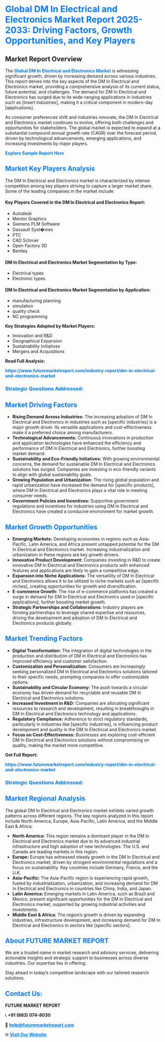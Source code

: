 <h1 style="color: #007BFF;">Global DM In Electrical and Electronics Market Report 2025-2033: Driving Factors, Growth Opportunities, and Key Players</h1>

<section id="overview">
<h2>Market Report Overview</h2>
<p>The <a href="https://www.futuremarketreport.com/industry-report/dm-in-electrical-and-electronics-market" style="color: #007BFF; text-decoration: none;"><strong>Global DM In Electrical and Electronics Market</strong></a> is witnessing significant growth, driven by increasing demand across various industries. This report delves into the key aspects of the DM In Electrical and Electronics market, providing a comprehensive analysis of its current status, future potential, and challenges. The demand for DM In Electrical and Electronics has surged due to its wide-ranging applications in industries such as [insert industries], making it a critical component in modern-day [applications].</p>
<p>As consumer preferences shift and industries innovate, the DM In Electrical and Electronics market continues to evolve, offering both challenges and opportunities for stakeholders. The global market is expected to expand at a substantial compound annual growth rate (CAGR) over the forecast period, driven by technological advancements, emerging applications, and increasing investments by major players.</p>
</section>

<section id="overview">
<p><a href="https://www.futuremarketreport.com/request-sample/reportId=56815" style="color: #007BFF; text-decoration: none;"><strong>Explore Sample Report Here</strong></a></p>
</section>

<section id="key-players">
<h2 style="color: #007BFF;">Market Key Players Analysis</h2>
<p>The DM In Electrical and Electronics market is characterized by intense competition among key players striving to capture a larger market share. Some of the leading companies in the market include:</p>
<h4>Key Players Covered in the DM In Electrical and Electronics Report:</h4>
<ul><li>Autodesk</li><li>Mentor Graphics</li><li>Siemens PLM Software</li><li>Dassault Syst�mes</li><li>PTC</li><li>CAD Schroer</li><li>Open Factory 3D</li><li>Bentley</li></ul>
<h4>DM In Electrical and Electronics Market Segmentation by Type:</h4>
<ul><li>Electrical types</li><li>Electronic types</li></ul>

<h4>DM In Electrical and Electronics Market Segmentation by Application:</h4>
<ul><li>manufacturing planning</li><li>simulation</li><li>quality check</li><li>NC programming</li></ul>
<p><strong>Key Strategies Adopted by Market Players:</strong></p>
<ul>
<li>Innovation and R&D</li>
<li>Geographical Expansion</li>
<li>Sustainability Initiatives</li>
<li>Mergers and Acquisitions</li>
</ul>
</section>

<section>
<p><strong>Read Full Analysis: </strong></p><a href="https://www.futuremarketreport.com/industry-report/dm-in-electrical-and-electronics-market" style="color: #007BFF; text-decoration: none;"><strong>https://www.futuremarketreport.com/industry-report/dm-in-electrical-and-electronics-market</strong></a>
<h3 style="color: #007BFF;">Strategic Questions Addressed:</h3>
</section>

<section id="driving-factors">
<h2 style="color: #007BFF;">Market Driving Factors</h2>
<ul>
<li><strong>Rising Demand Across Industries:</strong> The increasing adoption of DM In Electrical and Electronics in industries such as [specific industries] is a major growth driver. Its versatile applications and cost-effectiveness make it a preferred choice among manufacturers.</li>
<li><strong>Technological Advancements:</strong> Continuous innovations in production and application technologies have enhanced the efficiency and performance of DM In Electrical and Electronics, further boosting market demand.</li>
<li><strong>Sustainability and Eco-Friendly Initiatives:</strong> With growing environmental concerns, the demand for sustainable DM In Electrical and Electronics solutions has surged. Companies are investing in eco-friendly variants to align with global sustainability goals.</li>
<li><strong>Growing Population and Urbanization:</strong> The rising global population and rapid urbanization have increased the demand for [specific products], where DM In Electrical and Electronics plays a vital role in meeting consumer needs.</li>
<li><strong>Government Policies and Incentives:</strong> Supportive government regulations and incentives for industries using DM In Electrical and Electronics have created a conducive environment for market growth.</li>
</ul>
</section>

<section id="growth-opportunities">
<h2 style="color: #007BFF;">Market Growth Opportunities</h2>
<ul>
<li><strong>Emerging Markets:</strong> Developing economies in regions such as Asia-Pacific, Latin America, and Africa present untapped potential for the DM In Electrical and Electronics market. Increasing industrialization and urbanization in these regions are key growth drivers.</li>
<li><strong>Innovative Product Development:</strong> Companies investing in R&D to create innovative DM In Electrical and Electronics products with enhanced features and applications are likely to gain a competitive edge.</li>
<li><strong>Expansion into Niche Applications:</strong> The versatility of DM In Electrical and Electronics allows it to be utilized in niche markets such as [specific niches], creating opportunities for growth and diversification.</li>
<li><strong>E-commerce Growth:</strong> The rise of e-commerce platforms has created a surge in demand for DM In Electrical and Electronics used in [specific applications], further boosting market growth.</li>
<li><strong>Strategic Partnerships and Collaborations:</strong> Industry players are forming partnerships to leverage shared expertise and resources, driving the development and adoption of DM In Electrical and Electronics products globally.</li>
</ul>
</section>

<section id="trending-factors">
<h2 style="color: #007BFF;">Market Trending Factors</h2>
<ul>
<li><strong>Digital Transformation:</strong> The integration of digital technologies in the production and distribution of DM In Electrical and Electronics has improved efficiency and customer satisfaction.</li>
<li><strong>Customization and Personalization:</strong> Consumers are increasingly seeking personalized DM In Electrical and Electronics solutions tailored to their specific needs, prompting companies to offer customizable options.</li>
<li><strong>Sustainability and Circular Economy:</strong> The push towards a circular economy has driven demand for recyclable and reusable DM In Electrical and Electronics solutions.</li>
<li><strong>Increased Investment in R&D:</strong> Companies are allocating significant resources to research and development, resulting in breakthroughs in DM In Electrical and Electronics technology and applications.</li>
<li><strong>Regulatory Compliance:</strong> Adherence to strict regulatory standards, particularly in industries like [specific industries], is influencing product development and quality in the DM In Electrical and Electronics market.</li>
<li><strong>Focus on Cost-Effectiveness:</strong> Businesses are exploring cost-efficient DM In Electrical and Electronics solutions without compromising on quality, making the market more competitive.</li>
</ul>
</section>

<section>
<p><strong>Get Full Report: </strong></p><a href="https://www.futuremarketreport.com/industry-report/dm-in-electrical-and-electronics-market" style="color: #007BFF; text-decoration: none;"><strong>https://www.futuremarketreport.com/industry-report/dm-in-electrical-and-electronics-market</strong></a>
<h3 style="color: #007BFF;">Strategic Questions Addressed:</h3>
</section>


<section id="regional-analysis">
<h2 style="color: #007BFF;">Market Regional Analysis</h2>
<p>The global DM In Electrical and Electronics market exhibits varied growth patterns across different regions. The key regions analyzed in this report include North America, Europe, Asia-Pacific, Latin America, and the Middle East & Africa:</p>
<ul>
<li><strong>North America:</strong> This region remains a dominant player in the DM In Electrical and Electronics market due to its advanced industrial infrastructure and high adoption of new technologies. The U.S. and Canada are leading markets in this region.</li>
<li><strong>Europe:</strong> Europe has witnessed steady growth in the DM In Electrical and Electronics market, driven by stringent environmental regulations and a focus on sustainability. Key countries include Germany, France, and the U.K.</li>
<li><strong>Asia-Pacific:</strong> The Asia-Pacific region is experiencing rapid growth, fueled by industrialization, urbanization, and increasing demand for DM In Electrical and Electronics in countries like China, India, and Japan.</li>
<li><strong>Latin America:</strong> Emerging markets in Latin America, such as Brazil and Mexico, present significant opportunities for the DM In Electrical and Electronics market, supported by growing industrial activities and investments.</li>
<li><strong>Middle East & Africa:</strong> The region’s growth is driven by expanding industries, infrastructure development, and increasing demand for DM In Electrical and Electronics in sectors like [specific sectors].</li>
</ul>
</section>

<footer>
<h2 style="color: #007BFF;">About FUTURE MARKET REPORT</h2>
<p>We are a trusted name in market research and advisory services, delivering actionable insights and strategic support to businesses across diverse industries. Our expertise lies in offering:</p>

<p>Stay ahead in today’s competitive landscape with our tailored research solutions.</p>

<h2 style="color: #007BFF;">Contact Us:</h2>
<p><strong>FUTURE MARKET REPORT</strong></p>
<p>📞 <strong>+91 (883) 074-8030</strong></p>
<p>📧 <strong><a href="mailto:help@futuremarketreport.com" style="color: #007BFF;">help@futuremarketreport.com</a></strong></p>
<p>🌐 <strong><a href="https://www.futuremarketreport.com/" style="color: #007BFF;">Visit Our Website</a></strong></p>
</footer>